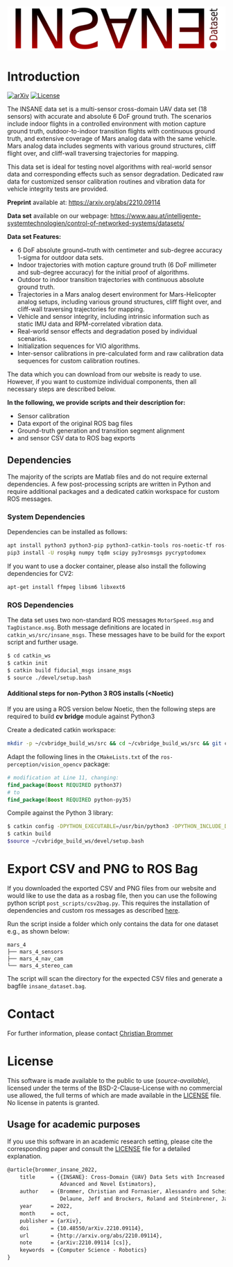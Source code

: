 ![INSANE Logo](./resources/insane_logo.png)

# Introduction

[![arXiv](https://img.shields.io/badge/arXiv-10.48550/ARXIV.2210.09114-b31b1b.svg)](https://arxiv.org/abs/2210.09114) [![License](https://img.shields.io/badge/License-AAUCNS-green.svg)](./LICENSE)

The INSANE data set is a multi-sensor cross-domain UAV data set (18 sensors) with accurate and absolute 6 DoF ground truth. The scenarios include indoor flights in a controlled environment with motion capture ground truth, outdoor-to-indoor transition flights with continuous ground truth, and extensive coverage of Mars analog data with the same vehicle. Mars analog data includes segments with various ground structures, cliff flight over, and cliff-wall traversing trajectories for mapping.

This data set is ideal for testing novel algorithms with real-world sensor data and corresponding effects such as sensor degradation. Dedicated raw data for customized sensor calibration routines and vibration data for vehicle integrity tests are provided.

**Preprint** available at: https://arxiv.org/abs/2210.09114

**Data set** available on our webpage: https://www.aau.at/intelligente-systemtechnologien/control-of-networked-systems/datasets/

**Data set Features:**

- 6 DoF absolute ground~truth with centimeter and sub-degree accuracy 1-sigma for outdoor data sets.
- Indoor trajectories with motion capture ground truth (6 DoF millimeter and sub-degree accuracy) for the initial proof of algorithms.
- Outdoor to indoor transition trajectories with continuous absolute ground truth.
- Trajectories in a Mars analog desert environment for Mars-Helicopter analog setups, including various ground structures, cliff flight over, and cliff-wall traversing trajectories for mapping.
- Vehicle and sensor integrity, including intrinsic information such as static IMU data and RPM-correlated vibration data.
- Real-world sensor effects and degradation posed by individual scenarios.
- Initialization sequences for VIO algorithms.
- Inter-sensor calibrations in pre-calculated form and raw calibration data sequences for custom calibration routines.

The data which you can download from our website is ready to use. However, if you want to customize individual components, then all necessary steps are described below.

**In the following, we provide scripts and their description for:**

- Sensor calibration
- Data export of the original ROS bag files
- Ground-truth generation and transition segment alignment
- and sensor CSV data to ROS bag exports 

## Dependencies

The majority of the scripts are Matlab files and do not require external dependencies. A few post-processing scripts are written in Python and require additional packages and a dedicated catkin workspace for custom ROS messages.

### System Dependencies

Dependencies can be installed as follows:

```sh
apt install python3 python3-pip python3-catkin-tools ros-noetic-tf ros-noetic-cv-bridge ros-noetic-image-transport
pip3 install -U rospkg numpy tqdm scipy py3rosmsgs pycryptodomex
```

If you want to use a docker container, please also install the following dependencies for CV2:

```sh
apt-get install ffmpeg libsm6 libxext6
```

### ROS Dependencies

The data set uses two non-standard ROS messages `MotorSpeed.msg` and `TagDistance.msg`. Both message definitions are located in `catkin_ws/src/insane_msgs`. These messages have to be build for the export script and further usage.

```sh
$ cd catkin_ws
$ catkin init
$ catkin build fiducial_msgs insane_msgs
$ source ./devel/setup.bash
```

#### Additional steps for non-Python 3 ROS installs (<Noetic)

If you are using a ROS version below Noetic, then the following steps are required to build **cv bridge** module against Python3

Create a dedicated catkin workspace:
```sh
mkdir -p ~/cvbridge_build_ws/src && cd ~/cvbridge_build_ws/src && git clone -b noetic https://github.com/ros-perception/vision_opencv.git
```
Adapt the following lines in the `CMakeLists.txt` of the `ros-perception/vision_opencv` package:

```cmake
# modification at Line 11, changing:
find_package(Boost REQUIRED python37)
# to
find_package(Boost REQUIRED python-py35)
```

Compile against the Python 3 library:
```sh
$ catkin config -DPYTHON_EXECUTABLE=/usr/bin/python3 -DPYTHON_INCLUDE_DIR=/usr/include/python3.5m -DPYTHON_LIBRARY=/usr/lib/x86_64-linux-gnu/libpython3.5m.so
$ catkin build
$source ~/cvbridge_build_ws/devel/setup.bash
```

# Export CSV and PNG to ROS Bag

If you downloaded the exported CSV and PNG files from our website and would like to use the data as a rosbag file, then you can use the following python script `post_scripts/csv2bag.py`. This requires the installation of dependencies and custom ros messages as described [here](#dependencies).

Run the script inside a folder which only contains the data for one dataset e.g., as shown below:

```
mars_4
├── mars_4_sensors
├── mars_4_nav_cam
└── mars_4_stereo_cam
```

The script will scan the directory for the expected CSV files and generate a bagfile `insane_dataset.bag`.

# Contact

For further information, please contact [Christian Brommer](mailto:christian.brommer@aau.at)

# License

This software is made available to the public to use (_source-available_), licensed under the terms of the BSD-2-Clause-License with no commercial use allowed, the full terms of which are made available in the [LICENSE](./LICENSE) file. No license in patents is granted.

## Usage for academic purposes

If you use this software in an academic research setting, please cite the corresponding paper and consult the [LICENSE](./LICENSE) file for a detailed explanation.

```latex
@article{brommer_insane_2022,
	title     = {{INSANE}: Cross-Domain {UAV} Data Sets with Increased Number of Sensors for developing
	             Advanced and Novel Estimators},
	author    = {Brommer, Christian and Fornasier, Alessandro and Scheiber, Martin and 
	             Delaune, Jeff and Brockers, Roland and Steinbrener, Jan and Weiss, Stephan},
	year      = 2022,
	month     = oct,
	publisher = {arXiv},
	doi       = {10.48550/arXiv.2210.09114},
	url       = {http://arxiv.org/abs/2210.09114},
	note      = {arXiv:2210.09114 [cs]},
	keywords  = {Computer Science - Robotics}
}
```